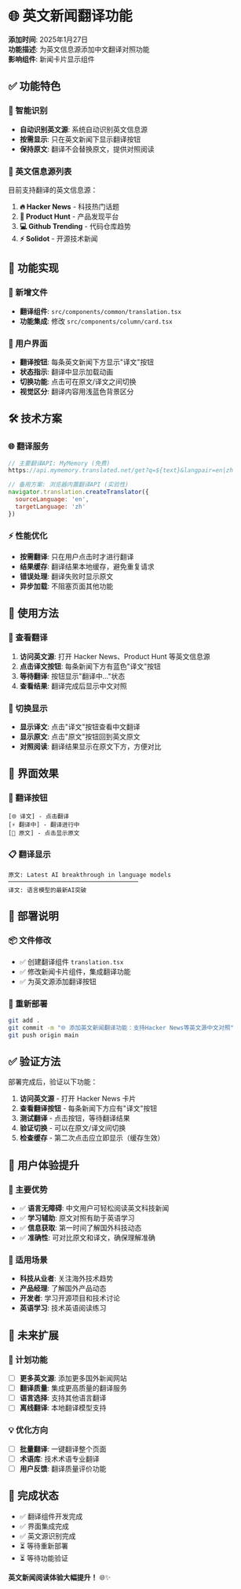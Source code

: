 # 🌐 英文新闻翻译功能

**添加时间**: 2025年1月27日  
**功能描述**: 为英文信息源添加中文翻译对照功能  
**影响组件**: 新闻卡片显示组件  

## ✅ 功能特色

### 🎯 智能识别
- **自动识别英文源**: 系统自动识别英文信息源
- **按需显示**: 只在英文新闻下显示翻译按钮
- **保持原文**: 翻译不会替换原文，提供对照阅读

### 🔧 英文信息源列表
目前支持翻译的英文信息源：

1. **🔥 Hacker News** - 科技热门话题
2. **🚀 Product Hunt** - 产品发现平台
3. **💻 Github Trending** - 代码仓库趋势
4. **⚡ Solidot** - 开源技术新闻

## 🚀 功能实现

### 📁 新增文件
- **翻译组件**: `src/components/common/translation.tsx`
- **功能集成**: 修改 `src/components/column/card.tsx`

### 🎨 用户界面
- **翻译按钮**: 每条英文新闻下方显示"译文"按钮
- **状态指示**: 翻译中显示加载动画
- **切换功能**: 点击可在原文/译文之间切换
- **视觉区分**: 翻译内容用浅蓝色背景区分

## 🛠️ 技术方案

### 🌐 翻译服务
```javascript
// 主要翻译API: MyMemory (免费)
https://api.mymemory.translated.net/get?q=${text}&langpair=en|zh

// 备用方案: 浏览器内置翻译API (实验性)
navigator.translation.createTranslator({
  sourceLanguage: 'en',
  targetLanguage: 'zh'
})
```

### ⚡ 性能优化
- **按需翻译**: 只在用户点击时才进行翻译
- **结果缓存**: 翻译结果本地缓存，避免重复请求
- **错误处理**: 翻译失败时显示原文
- **异步加载**: 不阻塞页面其他功能

## 🎯 使用方法

### 👀 查看翻译
1. **访问英文源**: 打开 Hacker News、Product Hunt 等英文信息源
2. **点击译文按钮**: 每条新闻下方有蓝色"译文"按钮
3. **等待翻译**: 按钮显示"翻译中..."状态
4. **查看结果**: 翻译完成后显示中文对照

### 🔄 切换显示
- **显示译文**: 点击"译文"按钮查看中文翻译
- **显示原文**: 点击"原文"按钮回到英文原文
- **对照阅读**: 翻译结果显示在原文下方，方便对比

## 📱 界面效果

### 🎨 翻译按钮
```
[🌐 译文] - 点击翻译
[⚡ 翻译中] - 翻译进行中
[🔄 原文] - 点击显示原文
```

### 📋 翻译显示
```
原文: Latest AI breakthrough in language models
─────────────────────────────────────
译文: 语言模型的最新AI突破
```

## 🔧 部署说明

### 📦 文件修改
- ✅ 创建翻译组件 `translation.tsx`
- ✅ 修改新闻卡片组件，集成翻译功能
- ✅ 为英文源添加翻译按钮

### 🚀 重新部署
```bash
git add .
git commit -m "🌐 添加英文新闻翻译功能：支持Hacker News等英文源中文对照"
git push origin main
```

## ✅ 验证方法

部署完成后，验证以下功能：

1. **访问英文源** - 打开 Hacker News 卡片
2. **查看翻译按钮** - 每条新闻下方应有"译文"按钮
3. **测试翻译** - 点击按钮，等待翻译结果
4. **验证切换** - 可以在原文/译文间切换
5. **检查缓存** - 第二次点击应立即显示（缓存生效）

## 🎁 用户体验提升

### 🌟 主要优势
- ✅ **语言无障碍**: 中文用户可轻松阅读英文科技新闻
- ✅ **学习辅助**: 原文对照有助于英语学习
- ✅ **信息获取**: 第一时间了解国外科技动态
- ✅ **准确性**: 可对比原文和译文，确保理解准确

### 🎯 适用场景
- **科技从业者**: 关注海外技术趋势
- **产品经理**: 了解国外产品动态
- **开发者**: 学习开源项目和技术讨论
- **英语学习**: 技术英语阅读练习

## 🚧 未来扩展

### 🔮 计划功能
- [ ] **更多英文源**: 添加更多国外新闻网站
- [ ] **翻译质量**: 集成更高质量的翻译服务
- [ ] **语言选择**: 支持其他语言翻译
- [ ] **离线翻译**: 本地翻译模型支持

### 💡 优化方向
- [ ] **批量翻译**: 一键翻译整个页面
- [ ] **术语库**: 技术术语专业翻译
- [ ] **用户反馈**: 翻译质量评价功能

## 🎯 完成状态

- ✅ 翻译组件开发完成
- ✅ 界面集成完成
- ✅ 英文源识别完成
- ⏳ 等待重新部署
- ⏳ 等待功能验证

**英文新闻阅读体验大幅提升！** 🌐✨ 